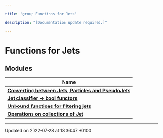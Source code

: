 ```yaml
---

title: 'group Functions for Jets'

description: "[Documentation update required.]"

---
```


# Functions for Jets



## Modules

| Name           |
| -------------- |
| **[Converting between Jets, Particles and PseudoJets](/documentation/code/modules/group__jetutils__conv/)**  |
| **[Jet classifier -> bool functors](/documentation/code/modules/group__jetutils__j2bool/)**  |
| **[Unbound functions for filtering jets](/documentation/code/modules/group__jetutils__filt/)**  |
| **[Operations on collections of Jet](/documentation/code/modules/group__jetutils__coll/)**  |






-------------------------------

Updated on 2022-07-28 at 18:36:47 +0100
